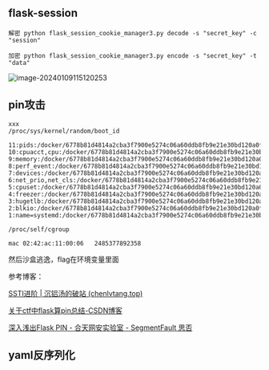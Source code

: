 ## flask-session

```
解密 python flask_session_cookie_manager3.py decode -s "secret_key" -c "session"

加密 python flask_session_cookie_manager3.py encode -s "secret_key" -t "data"
```

![image-20240109115120253](F:\笔记\WEB\学习路程\Flask.assets\image-20240109115120253.png)

## pin攻击

```
xxx
/proc/sys/kernel/random/boot_id

11:pids:/docker/6778b81d4814a2cba3f7900e5274c06a60ddb8fb9e21e30bd120a0f604906b25
10:cpuacct,cpu:/docker/6778b81d4814a2cba3f7900e5274c06a60ddb8fb9e21e30bd120a0f604906b25
9:memory:/docker/6778b81d4814a2cba3f7900e5274c06a60ddb8fb9e21e30bd120a0f604906b25
8:perf_event:/docker/6778b81d4814a2cba3f7900e5274c06a60ddb8fb9e21e30bd120a0f604906b25
7:devices:/docker/6778b81d4814a2cba3f7900e5274c06a60ddb8fb9e21e30bd120a0f604906b25
6:net_prio,net_cls:/docker/6778b81d4814a2cba3f7900e5274c06a60ddb8fb9e21e30bd120a0f604906b25
5:cpuset:/docker/6778b81d4814a2cba3f7900e5274c06a60ddb8fb9e21e30bd120a0f604906b25
4:freezer:/docker/6778b81d4814a2cba3f7900e5274c06a60ddb8fb9e21e30bd120a0f604906b25
3:hugetlb:/docker/6778b81d4814a2cba3f7900e5274c06a60ddb8fb9e21e30bd120a0f604906b25
2:blkio:/docker/6778b81d4814a2cba3f7900e5274c06a60ddb8fb9e21e30bd120a0f604906b25
1:name=systemd:/docker/6778b81d4814a2cba3f7900e5274c06a60ddb8fb9e21e30bd120a0f604906b25

/proc/self/cgroup

mac 02:42:ac:11:00:06   2485377892358
```

然后沙盒逃逸，flag在环境变量里面



 参考博客：

[SSTI进阶 | 沉铝汤的破站 (chenlvtang.top)](https://chenlvtang.top/2021/03/31/SSTI进阶/)

[关于ctf中flask算pin总结-CSDN博客](https://blog.csdn.net/qq_35782055/article/details/129126825)

[深入浅出Flask PIN - 合天网安实验室 - SegmentFault 思否](https://segmentfault.com/a/1190000042254626)



## yaml反序列化

